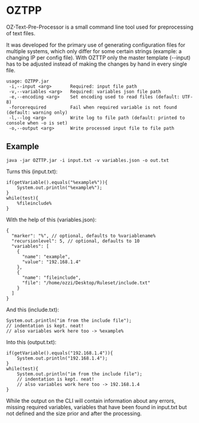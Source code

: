 # OZTPP
OZ-Text-Pre-Processor is a small command line tool used for preprocessing of text files.

It was developed for the primary use of generating configuration files for multiple systems, which only differ for some certain strings (example: a changing IP per config file).
With OZTTP only the master template (--input) has to be adjusted instead of making the changes by hand in every single file. 

```
usage: OZTPP.jar
 -i,--input <arg>       Required: input file path
 -v,--variables <arg>   Required: variables json file path
 -e,--encoding <arg>    Set encoding used to read files (default: UTF-8)
 -forcerequired         Fail when required variable is not found (default: warning only)
 -l,--log <arg>         Write log to file path (default: printed to console when -o is set)
 -o,--output <arg>      Write processed input file to file path
```

## Example
```
java -jar OZTTP.jar -i input.txt -v variables.json -o out.txt
```

Turns this (input.txt):
```
if(getVariable().equals("%example%")){
	System.out.println("%example%");
}
while(test){
	%fileinclude%
}
```

With the help of this (variables.json):
```
{
  "marker": "%", // optional, defaults to %variablename%
  "recursionlevel": 5, // optional, defaults to 10 
  "variables": [
    {
      "name": "example",
      "value": "192.168.1.4"
    },
    {
      "name": "fileinclude",
      "file": "/home/ozzi/Desktop/Ruleset/include.txt"
    }
  ]
}

```
And this (include.txt):
```
System.out.println("im from the include file");
// indentation is kept. neat!
// also variables work here too -> %example%
```

Into this (output.txt):
```
if(getVariable().equals("192.168.1.4")){
	System.out.println("192.168.1.4");
}
while(test){
	System.out.println("im from the include file");
	// indentation is kept. neat!
	// also variables work here too -> 192.168.1.4
}
```

While the output on the CLI will contain information about any errors, missing required variables, variables that have been found in input.txt but not defined and the size prior and after the processing. 
